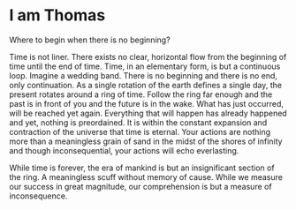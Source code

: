 I am Thomas
============

Where to begin when there is no beginning?

Time is not liner. There exists no clear, horizontal flow from the beginning of time until the end of time. Time, in an elementary form, is but a continuous loop. Imagine a wedding band. There is no beginning and there is no end, only continuation. As a single rotation of the earth defines a single day, the present rotates around a ring of time. Follow the ring far enough and the past is in front of you and the future is in the wake. What has just occurred, will be reached yet again. Everything that will happen has already happened and yet, nothing is preordained. It is within the constant expansion and contraction of the universe that time is eternal. Your actions are nothing more than a meaningless grain of sand in the midst of the shores of infinity and though inconsequential, your actions will echo everlasting.

While time is forever, the era of mankind is but an insignificant section of the ring. A meaningless scuff without memory of cause. While we measure our success in great magnitude, our comprehension is but a measure of inconsequence.